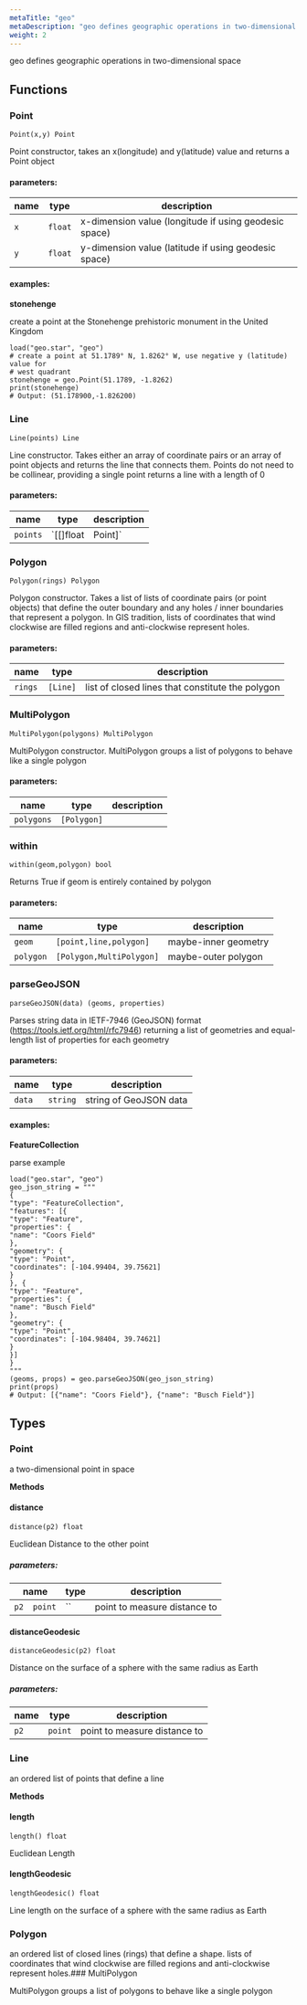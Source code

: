 ```yaml
---
metaTitle: "geo"
metaDescription: "geo defines geographic operations in two-dimensional space"
weight: 2
---
```


geo defines geographic operations in two-dimensional space

## Functions



### Point

```
Point(x,y) Point
```

Point constructor, takes an x(longitude) and y(latitude) value and
returns a Point object

#### parameters:

| name | type | description |
|------|------|-------------|
| `x` | `float` | x-dimension value (longitude if using geodesic space) |
| `y` | `float` | y-dimension value (latitude if using geodesic space) |

#### examples:
**stonehenge**

create a point at the Stonehenge prehistoric monument in the United Kingdom

```
load("geo.star", "geo")
# create a point at 51.1789° N, 1.8262° W, use negative y (latitude) value for
# west quadrant
stonehenge = geo.Point(51.1789, -1.8262)
print(stonehenge)
# Output: (51.178900,-1.826200)
```




### Line

```
Line(points) Line
```

Line constructor. Takes either an array of coordinate pairs or an array
of point objects and returns the line that connects them. Points do not
need to be collinear, providing a single point returns a line with a
length of 0

#### parameters:

| name | type | description |
|------|------|-------------|
| `points` | `[[]float|Point]` | list of points on the line |



### Polygon

```
Polygon(rings) Polygon
```

Polygon constructor. Takes a list of lists of coordinate pairs (or point
objects) that define the outer boundary and any holes / inner boundaries
that represent a polygon. In GIS tradition, lists of coordinates that
wind clockwise are filled regions and  anti-clockwise represent holes.

#### parameters:

| name | type | description |
|------|------|-------------|
| `rings` | `[Line]` | list of closed lines that constitute the polygon |



### MultiPolygon

```
MultiPolygon(polygons) MultiPolygon
```

MultiPolygon constructor. MultiPolygon groups a list of polygons to
behave like a single polygon

#### parameters:

| name | type | description |
|------|------|-------------|
| `polygons` | `[Polygon]` |  |



### within

```
within(geom,polygon) bool
```

Returns True if geom is entirely contained by polygon

#### parameters:

| name | type | description |
|------|------|-------------|
| `geom` | `[point,line,polygon]` | maybe-inner geometry |
| `polygon` | `[Polygon,MultiPolygon]` | maybe-outer polygon |



### parseGeoJSON

```
parseGeoJSON(data) (geoms, properties)
```

Parses string data in IETF-7946 (GeoJSON) format (https://tools.ietf.org/html/rfc7946)
returning a list of geometries and equal-length list of properties for each geometry

#### parameters:

| name | type | description |
|------|------|-------------|
| `data` | `string` | string of GeoJSON data |

#### examples:
**FeatureCollection**

parse example

```
load("geo.star", "geo")
geo_json_string = """
{
"type": "FeatureCollection",
"features": [{
"type": "Feature",
"properties": {
"name": "Coors Field"
},
"geometry": {
"type": "Point",
"coordinates": [-104.99404, 39.75621]
}
}, {
"type": "Feature",
"properties": {
"name": "Busch Field"
},
"geometry": {
"type": "Point",
"coordinates": [-104.98404, 39.74621]
}
}]
}
"""
(geoms, props) = geo.parseGeoJSON(geo_json_string)
print(props)
# Output: [{"name": "Coors Field"}, {"name": "Busch Field"}]
```





## Types

### Point

a two-dimensional point in space

**Methods**

#### distance

```
distance(p2) float
```

Euclidean Distance to the other point

##### parameters:

| name | type | description |
|------|------|-------------|
| `p2  point` | `` | point to measure distance to |



#### distanceGeodesic

```
distanceGeodesic(p2) float
```

Distance on the surface of a sphere with the same radius as Earth

##### parameters:

| name | type | description |
|------|------|-------------|
| `p2` | `point` | point to measure distance to |


### Line

an ordered list of points that define a line

**Methods**

#### length

```
length() float
```

Euclidean Length


#### lengthGeodesic

```
lengthGeodesic() float
```

Line length on the surface of a sphere with the same radius as Earth

### Polygon

an ordered list of closed lines (rings) that define a shape. lists of
coordinates that wind clockwise are filled regions and  anti-clockwise
represent holes.### MultiPolygon

MultiPolygon groups a list of polygons to behave like a single polygon
